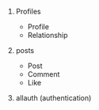 1. Profiles
	- Profile
	- Relationship

2. posts
	- Post
	- Comment
	- Like
3. allauth (authentication)